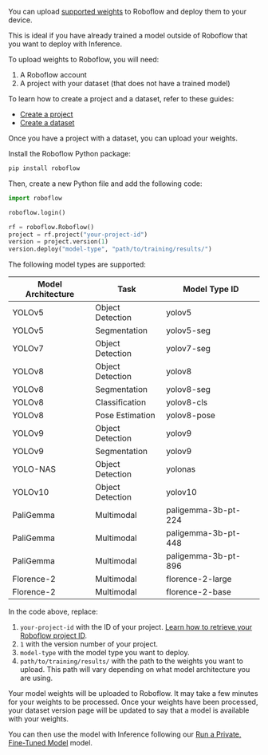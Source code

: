 You can upload [supported weights](#supported_models) to Roboflow and deploy them to your device.

This is ideal if you have already trained a model outside of Roboflow that you want to deploy with Inference.

To upload weights to Roboflow, you will need:

1. A Roboflow account
2. A project with your dataset (that does not have a trained model)

To learn how to create a project and a dataset, refer to these guides:

- [Create a project](https://docs.roboflow.com/datasets/create-a-project)
- [Create a dataset](https://docs.roboflow.com/datasets/create-a-dataset-version)

Once you have a project with a dataset, you can upload your weights.

Install the Roboflow Python package:

```bash
pip install roboflow
```

Then, create a new Python file and add the following code:

```python
import roboflow

roboflow.login()

rf = roboflow.Roboflow()
project = rf.project("your-project-id")
version = project.version(1)
version.deploy("model-type", "path/to/training/results/")
```

<a name="supported_models">The following model types are supported:</a>

|Model Architecture|Task      |Model Type ID                 |
|------------------|----------------|-------------------|
|YOLOv5            |Object Detection|yolov5             |
|YOLOv5            |Segmentation    |yolov5-seg         |
|YOLOv7            |Object Detection|yolov7-seg         |
|YOLOv8            |Object Detection|yolov8             |
|YOLOv8            |Segmentation    |yolov8-seg         |
|YOLOv8            |Classification  |yolov8-cls         |
|YOLOv8            |Pose Estimation |yolov8-pose        |
|YOLOv9            |Object Detection|yolov9             |
|YOLOv9            |Segmentation    |yolov9             |
|YOLO-NAS          |Object Detection|yolonas            |
|YOLOv10           |Object Detection|yolov10            |
|PaliGemma         |Multimodal      |paligemma-3b-pt-224|
|PaliGemma         |Multimodal      |paligemma-3b-pt-448|
|PaliGemma         |Multimodal      |paligemma-3b-pt-896|
|Florence-2        |Multimodal      |florence-2-large   |
|Florence-2        |Multimodal      |florence-2-base    |

In the code above, replace:

1. `your-project-id` with the ID of your project. [Learn how to retrieve your Roboflow project ID](https://docs.roboflow.com/api-reference/workspace-and-project-ids).
2. `1` with the version number of your project.
3. `model-type` with the model type you want to deploy.
4. `path/to/training/results/` with the path to the weights you want to upload. This path will vary depending on what model architecture you are using.

Your model weights will be uploaded to Roboflow. It may take a few minutes for your weights to be processed. Once your weights have been processed, your dataset version page will be updated to say that a model is available with your weights.

You can then use the model with Inference following our [Run a Private, Fine-Tuned Model](/quickstart/explore_models#run-a-private-fine-tuned-model) model.
